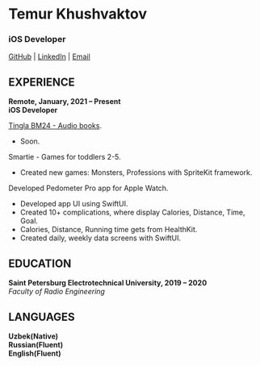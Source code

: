 # Temur Khushvaktov
### iOS Developer
[GitHub](https://github.com/Sawka01) | [LinkedIn](http://www.linkedin.com/in/sawkauz) | [Email](mailto:8744934@gmail.com)

EXPERIENCE
-
**Remote, January, 2021 – Present <br>
iOS Developer**

[Tingla BM24 - Audio books](https://apps.apple.com/uz/app/tingla-bm24-audio-kitob/id1571272518).

- Soon.

Smartie - Games for toddlers 2-5.

- Created new games: Monsters, Professions with SpriteKit framework.

Developed Pedometer Pro app for Apple Watch.

- Developed app UI using SwiftUI.
- Created 10+ complications, where display Calories, Distance, Time, Goal.
- Calories, Distance, Running time gets from HealthKit.
- Created daily, weekly data screens with SwiftUI.

EDUCATION
- 
**Saint Petersburg Electrotechnical University, 2019 – 2020** <br>
*Faculty of Radio Engineering*

LANGUAGES
-
**Uzbek(Native) <br>
Russian(Fluent) <br>
English(Fluent)**

